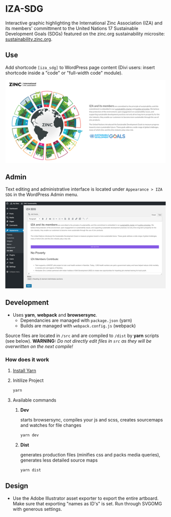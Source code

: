 # IZA-SDG

Interactive graphic highlighting the International Zinc Association (IZA) and its members' committment to the United Nations 17 Sustainable Development Goals (SDGs) featured on the zinc.org sustainability microsite: [sustainability.zinc.org](https://sustainability.zinc.org).

## Use

Add shortcode `[iza_sdg]` to WordPress page content (Divi users: insert shortcode inside a "code" or "full-width code" module).

![Screen Shot](screenshot.png)

## Admin

Text editing and administrative interface is located under `Appearance > IZA SDG` in the WordPress Admin menu.

![Screen Shot - admin](screenshot-admin.png)

## Development

* Uses **yarn**, **webpack** and **browsersync**.
    * Dependancies are managed with `package.json` (yarn)
    * Builds are managed with `webpack.config.js` (webpack)

Source files are located in `/src` and are compiled to `/dist` by **yarn** scripts (see below). **WARNING:** *Do not directly edit files in `src` as they will be overwritten on the next compile!*

### How does it work

1. [Install Yarn](https://yarnpkg.com/en/docs/install)
2. Initilize Project

    ```sh
    yarn
    ```

3. Available commands

    1. **Dev**

        starts browsersync, compiles your js and scss, creates sourcemaps and watches for file changes

        ```sh
        yarn dev
        ```

    2. **Dist**

        generates production files (minifies css and packs media queries), generates less detailed source maps

        ```sh
        yarn dist
        ```

## Design
* Use the Adobe Illustrator asset exporter to export the entire artboard.  Make sure that exporting "names as ID's" is set. Run through SVGOMG with generous settings.
